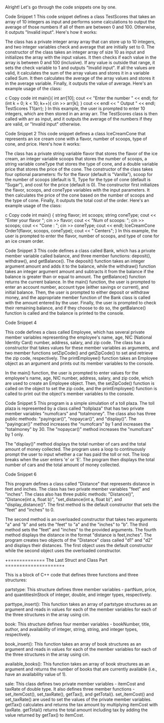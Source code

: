 Alright! Let's go through the code snippets one by one.

Code Snippet 1
This code snippet defines a class TestScores that takes an array of 10 integers as input and performs some calculations to output the average of those numbers if all of them are between 0 and 100. Otherwise, it outputs "Invalid input". Here's how it works:

The class has a private integer array array that can store up to 10 integers, and two integer variables check and average that are initially set to 0.
The constructor of the class takes an integer array of size 10 as input and initializes the array with the input values.
It then checks if each value in the array is between 0 and 100 (inclusive). If any value is outside that range, it sets the check variable to 1 and outputs "Invalid input".
If all the values are valid, it calculates the sum of the array values and stores it in a variable called Sum. It then calculates the average of the array values and stores it in the average variable.
Finally, it outputs the value of average.
Here's an example usage of the class:

c
Copy code
int main(){
    int arr[10];
    cout << "Enter the number " << endl;
    for (int k = 0; k < 10; k++){
        cin >> arr[k];
    }
    cout << endl << " Output " << endl;
    TestScores T1(arr);
}
In this example, the user is prompted to enter 10 integers, which are then stored in an array arr. The TestScores class is then called with arr as input, and it outputs the average of the numbers if they are valid, or "Invalid input" otherwise.


Code Snippet 2
This code snippet defines a class IceCreamCone that represents an ice cream cone with a flavor, number of scoops, type of cone, and price. Here's how it works:

The class has a private string variable flavor that stores the flavor of the ice cream, an integer variable scoops that stores the number of scoops, a string variable coneType that stores the type of cone, and a double variable price that stores the price of the cone.
The constructor of the class takes four optional parameters: flv for the flavor (default is "Vanilla"), scoop for the number of scoops (default is 1), Type for the type of cone (default is "Sugar"), and cost for the price (default is 0).
The constructor first initializes the flavor, scoops, and coneType variables with the input parameters. It then calculates the price of the cone based on the number of scoops and the type of cone.
Finally, it outputs the total cost of the order.
Here's an example usage of the class:

c
Copy code
int main() {
    string flavor;
    int scoops;
    string coneType;
    cout << "Enter your flavor ";
    cin >> flavor;
    cout << "Num of scoops: ";
    cin >> scoops;
    cout << "Cone : ";
    cin >> coneType;
    cout << endl;
    IceCreamCone Order1(flavor, scoops, coneType);
    cout << " Centers";
}
In this example, the user is prompted to enter the flavor, number of scoops, and type of cone for an ice cream order.

Code Snippet 3
This code defines a class called Bank, which has a private member variable called balance, and three member functions: deposit(), withdraw(), and getBalance(). The deposit() function takes an integer argument amount and adds it to the balance, while the withdraw() function takes an integer argument amount and subtracts it from the balance if the balance is greater than or equal to amount. The getBalance() function returns the current balance.
In the main() function, the user is prompted to enter an account number, account type (either savings or current), and initial balance. Then, the user is prompted to either deposit or withdraw money, and the appropriate member function of the Bank class is called with the amount entered by the user. Finally, the user is prompted to check their remaining balance, and if they choose to do so, the getBalance() function is called and the balance is printed to the console.

Code Snippet 4

This code defines a class called Employee, which has several private member variables representing the employee's name, age, NIC (National Identity Card) number, address, salary, and zip code. The class has a constructor that takes values for these member variables as arguments, and two member functions setZipCode() and getZipCode() to set and retrieve the zip code, respectively.
The printEmployee() function takes an Employee object as an argument and prints out its member variables to the console.

In the main() function, the user is prompted to enter values for the employee's name, age, NIC number, address, salary, and zip code, which are used to create an Employee object. Then, the setZipCode() function is called on the object to set the zip code, and the printEmployee() function is called to print out the object's member variables to the console.


Code Snippet 5
This program is a simple simulation of a toll plaza. The toll plaza is represented by a class called "tollplaza" that has two private member variables "numofcars" and "totalmoney". The class also has three public methods: "payingcar()", "nopaycar()", and "display()". The "payingcar()" method increases the "numofcars" by 1 and increases the "totalmoney" by 30. The "nopaycar()" method increases the "numofcars" by 1 only. 

The "display()" method displays the total number of cars and the total amount of money collected. The program uses a loop to continuously prompt the user to input whether a car has paid the toll or not. The loop breaks when the user enters 'e' or 'E'. The program then displays the total number of cars and the total amount of money collected.


Code Snippet 6

This program defines a class called "Distance" that represents distance in feet and inches. The class has two private member variables "feet" and "inches". The class also has three public methods: "Distance()", "Distance(int a, float b)", "set_distance(int a, float b)", and "display_distance()". The first method is the default constructor that sets the "feet" and "inches" to 0. 

The second method is an overloaded constructor that takes two arguments "a" and "b" and sets the "feet" to "a" and the "inches" to "b". The third method sets the "feet" and "inches" to the provided arguments. The fourth method displays the distance in the format "distance is feet,inches". The program creates two objects of the "Distance" class called "d1" and "d2" and displays their distances. The first object uses the default constructor while the second object uses the overloaded constructor.





+============= The Last Struct and Class Part ====================+

This is a block of C++ code that defines three functions and three structures:

partstype: This structure defines three member variables - partNum, price, and quantitiesInStock of integer, double, and integer types, respectively.

parttype_insert(): This function takes an array of partstype structures as an argument and reads in values for each of the member variables for each of the three structures in the array using cin.

book: This structure defines four member variables - bookNumber, title, author, and availability of integer, string, string, and integer types, respectively.

book_insert(): This function takes an array of book structures as an argument and reads in values for each of the member variables for each of the three structures in the array using cin.

available_books(): This function takes an array of book structures as an argument and returns the number of books that are currently available (i.e., have an availability value of 1).

sale: This class defines two private member variables - itemCost and taxRate of double type. It also defines three member functions - set_itemCost(), set_taxRate(), getTax(), and getTotal(). set_itemCost() and set_taxRate() are used to set the values of the private member variables. getTax() calculates and returns the tax amount by multiplying itemCost with taxRate. getTotal() returns the total amount including tax by adding the value returned by getTax() to itemCost.

